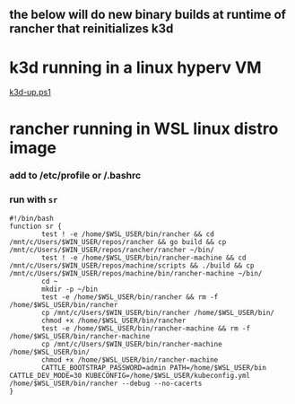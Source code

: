 ## the below will do new binary builds at runtime of rancher that reinitializes k3d

# k3d running in a linux hyperv VM
[k3d-up.ps1](https://github.com/rosskirkpat/docs/blob/main/rancher/k3d-up.ps1)


# rancher running in WSL linux distro image
### add to /etc/profile or /.bashrc 
### run with `sr`
```shell
#!/bin/bash
function sr {
        test ! -e /home/$WSL_USER/bin/rancher && cd /mnt/c/Users/$WIN_USER/repos/rancher && go build && cp /mnt/c/Users/$WIN_USER/repos/rancher/rancher ~/bin/
        test ! -e /home/$WSL_USER/bin/rancher-machine && cd /mnt/c/Users/$WIN_USER/repos/machine/scripts && ./build && cp /mnt/c/Users/$WIN_USER/repos/machine/bin/rancher-machine ~/bin/
        cd ~
        mkdir -p ~/bin
        test -e /home/$WSL_USER/bin/rancher && rm -f /home/$WSL_USER/bin/rancher
        cp /mnt/c/Users/$WIN_USER/bin/rancher /home/$WSL_USER/bin/
        chmod +x /home/$WSL_USER/bin/rancher
        test -e /home/$WSL_USER/bin/rancher-machine && rm -f /home/$WSL_USER/bin/rancher-machine
        cp /mnt/c/Users/$WIN_USER/bin/rancher-machine /home/$WSL_USER/bin/
        chmod +x /home/$WSL_USER/bin/rancher-machine
        CATTLE_BOOTSTRAP_PASSWORD=admin PATH=/home/$WSL_USER/bin CATTLE_DEV_MODE=30 KUBECONFIG=/home/$WSL_USER/kubeconfig.yml /home/$WSL_USER/bin/rancher --debug --no-cacerts
}
```
